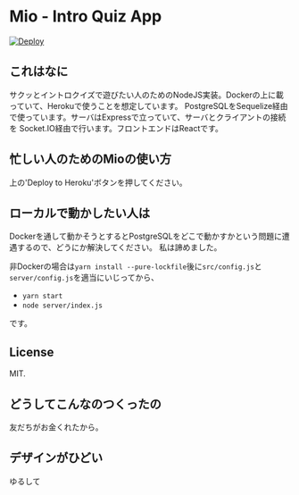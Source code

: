 # Mio - Intro Quiz App

[![Deploy](https://www.herokucdn.com/deploy/button.svg)](https://heroku.com/deploy?template=https://github.com/ushitora-anqou/mio)

## これはなに

サクッとイントロクイズで遊びたい人のためのNodeJS実装。Dockerの上に載っていて、Herokuで使うことを想定しています。
PostgreSQLをSequelize経由で使っています。サーバはExpressで立っていて、サーバとクライアントの接続を
Socket.IO経由で行います。フロントエンドはReactです。

## 忙しい人のためのMioの使い方

上の'Deploy to Heroku'ボタンを押してください。

## ローカルで動かしたい人は

Dockerを通して動かそうとするとPostgreSQLをどこで動かすかという問題に遭遇するので、どうにか解決してください。
私は諦めました。

非Dockerの場合は`yarn install --pure-lockfile`後に`src/config.js`と`server/config.js`を適当にいじってから、

- `yarn start`
- `node server/index.js`

です。

## License

MIT.

## どうしてこんなのつくったの

友だちがお金くれたから。

## デザインがひどい

ゆるして
